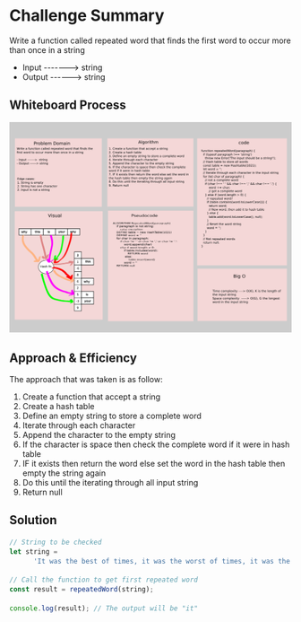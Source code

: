 # Challenge Summary

Write a function called repeated word that finds the first word to occur more than once in a string

- Input ------->  string
- Output ------> string

## Whiteboard Process

![whiteboard](hash-map-repeated-word.png)

## Approach & Efficiency

The approach that was taken is as follow:

1. Create a function that accept a string
2. Create a hash table
3. Define an empty string to store a complete word
4. Iterate through each character
5. Append the character to the empty string
6. If the character is space then check the complete word if it were in hash table
7. IF it exists then return the word else set the word in the hash table then empty the string again
8. Do this until the iterating through all input string
9. Return null

## Solution

```js
// String to be checked
let string =
      'It was the best of times, it was the worst of times, it was the age of wisdom, it was the age of foolishness, it was the epoch of belief, it was the epoch of incredulity, it was the season of Light, it was the season of Darkness, it was the spring of hope, it was the winter of despair, we had everything before us, we had nothing before us, we were all going direct to Heaven, we were all going direct the other way – in short, the period was so far like the present period, that some of its noisiest authorities insisted on its being received, for good or for evil, in the superlative degree of comparison only...';

// Call the function to get first repeated word
const result = repeatedWord(string);

console.log(result); // The output will be "it"
```
